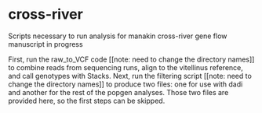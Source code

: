 # cross-river
Scripts necessary to run analysis for manakin cross-river gene flow manuscript in progress

First, run the raw_to_VCF code [[note: need to change the directory names]] to combine reads from sequencing runs, align to the vitellinus reference, and call genotypes with Stacks. Next, run the filtering script [[note: need to change the directory names]] to produce two files: one for use with dadi and another for the rest of the popgen analyses. Those two files are provided here, so the first steps can be skipped.

